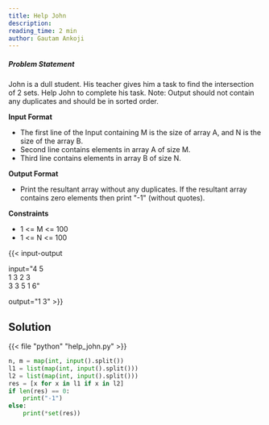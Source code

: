 ```yaml
---
title: Help John
description:
reading_time: 2 min
author: Gautam Ankoji
---
```


##### Problem Statement

John is a dull student. His teacher gives him a task to find the intersection of 2 sets. Help John to complete his task. Note: Output should not contain any duplicates and should be in sorted order.

**Input Format**

* The first line of the Input containing M is the size of array A, and N is the size of the array B.
* Second line contains elements in array A of size M.
* Third line contains elements in array B of size N.

**Output Format**

* Print the resultant array without any duplicates. If the resultant array contains zero elements then print "-1" (without quotes).

**Constraints**

* 1 <= M <= 100
* 1 <= N <= 100

{{< input-output

input="4 5</br>1 3 2 3</br>3 3 5 1 6"

output="1 3" >}}

## Solution

<!-- **Approach:** -->

{{< file "python" "help_john.py" >}}

```py
n, m = map(int, input().split())
l1 = list(map(int, input().split()))
l2 = list(map(int, input().split()))
res = [x for x in l1 if x in l2]
if len(res) == 0:
    print("-1")
else:
    print(*set(res))
```

